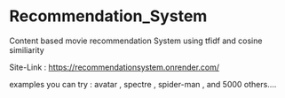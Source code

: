 # Recommendation_System
Content based movie recommendation System using tfidf and cosine similiarity

Site-Link : https://recommendationsystem.onrender.com/

examples you can try : avatar , spectre , spider-man , and 5000 others....
